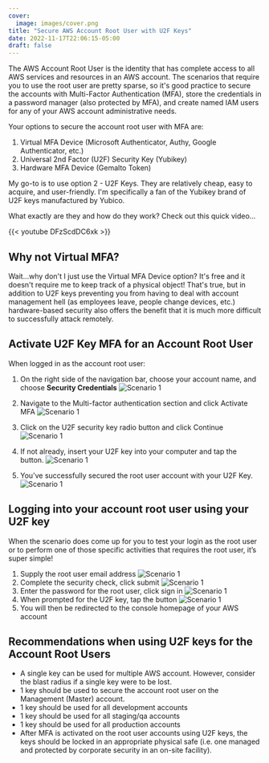 ```yaml
---
cover:
  image: images/cover.png
title: "Secure AWS Account Root User with U2F Keys"
date: 2022-11-17T22:06:15-05:00
draft: false
---
```


The AWS Account Root User is the identity that has complete access to all AWS services and resources in an AWS account. The scenarios that require you to use the root user are pretty sparse, so it's good practice to secure the accounts with Multi-Factor Authentication (MFA), store the credentials in a password manager (also protected by MFA), and create named IAM users for any of your AWS account administrative needs.

Your options to secure the account root user with MFA are:

1. Virtual MFA Device (Microsoft Authenticator, Authy, Google Authenticator, etc.)
2. Universal 2nd Factor (U2F) Security Key (Yubikey)
3. Hardware MFA Device (Gemalto Token)

My go-to is to use option 2 - U2F Keys. They are relatively cheap, easy to acquire, and user-friendly. I'm specifically a fan of the Yubikey brand of U2F keys manufactured by Yubico.

What exactly are they and how do they work? Check out this quick video...

{{< youtube DFzScdDC6xk >}}

## Why not Virtual MFA?

Wait...why don't I just use the Virtual MFA Device option? It's free and it doesn't require me to keep track of a physical object! That's true, but in addition to U2F keys preventing you from having to deal with account management hell (as employees leave, people change devices, etc.) hardware-based security also offers the benefit that it is much more difficult to successfully attack remotely.

## Activate U2F Key MFA for an Account Root User

When logged in as the account root user:

1. On the right side of the navigation bar, choose your account name, and choose **Security Credentials**
![Scenario 1](images/image-3.png)

1. Navigate to the Multi-factor authentication section and click Activate MFA
![Scenario 1](images/image-4-2048x572.png)

1. Click on the U2F security key radio button and click Continue
![Scenario 1](images/image-6.png)

1. If not already, insert your U2F key into your computer and tap the button.
![Scenario 1](images/image-7-1536x932.png)

1. You’ve successfully secured the root user account with your U2F Key.
![Scenario 1](images/image-8.png)
## Logging into your account root user using your U2F key

When the scenario does come up for you to test your login as the root user or to perform one of those specific activities that requires the root user, it’s super simple!

1. Supply the root user email address
![Scenario 1](images/image-9.png)
2. Complete the security check, click submit
![Scenario 1](images/image-10.png)
3. Enter the password for the root user, click sign in
![Scenario 1](images/image-11.png)
4. When prompted for the U2F key, tap the button
![Scenario 1](images/image-12.png)
5. You will then be redirected to the console homepage of your AWS account

## Recommendations when using U2F keys for the Account Root Users

- A single key can be used for multiple AWS account. However, consider the blast radius if a single key were to be lost.
- 1 key should be used to secure the account root user on the Management (Master) account.
- 1 key should be used for all development accounts
- 1 key should be used for all staging/qa accounts
- 1 key should be used for all production accounts
- After MFA is activated on the root user accounts using U2F keys, the keys should be locked in an appropriate physical safe (i.e. one managed and protected by corporate security in an on-site facility).